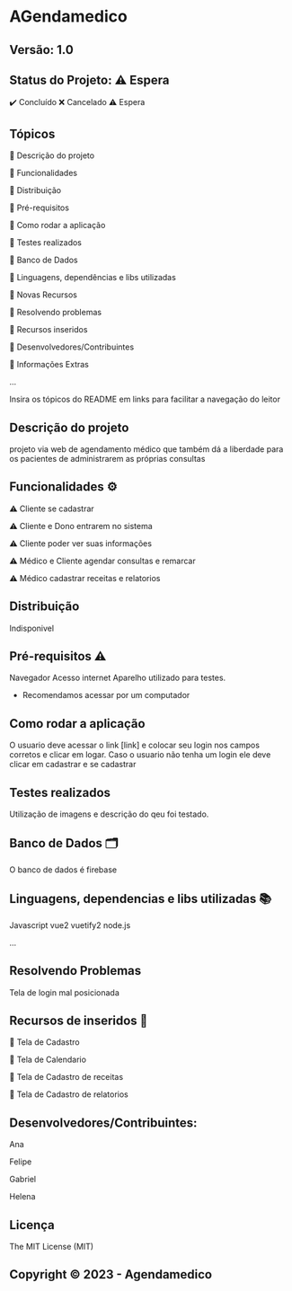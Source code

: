# AGendamedico
## Versão: 1.0 
## Status do Projeto:  ⚠️ Espera 

✔️ Concluído ❌ Cancelado ⚠️ Espera 

## Tópicos
🔹 Descrição do projeto 

🔹 Funcionalidades

🔹 Distribuição

🔹 Pré-requisitos

🔹 Como rodar a aplicação

🔹 Testes realizados

🔹 Banco de Dados

🔹 Linguagens, dependências e libs utilizadas

🔹 Novas Recursos

🔹 Resolvendo problemas

🔹 Recursos inseridos 

🔹 Desenvolvedores/Contribuintes

🔹 Informações Extras


...

Insira os tópicos do README em links para facilitar a navegação do leitor

## Descrição do projeto
projeto via web de agendamento médico que também dá a liberdade para os pacientes de administrarem as próprias consultas

## Funcionalidades ⚙️
⚠️ Cliente se cadastrar

⚠️ Cliente e Dono entrarem no sistema

⚠️ Cliente poder ver suas informações

⚠️ Médico e Cliente agendar consultas e remarcar

⚠️ Médico cadastrar receitas e relatorios

## Distribuição
Indisponivel

## Pré-requisitos ⚠️    
Navegador
Acesso internet
Aparelho utilizado para testes.
- Recomendamos acessar por um computador

## Como rodar a aplicação 
O usuario deve acessar o link [link] e colocar seu login nos campos corretos e clicar em logar. Caso o usuario não tenha um login ele deve clicar em cadastrar e se cadastrar

## Testes realizados
Utilização de imagens e descrição do qeu foi testado.

## Banco de Dados 🗂️
O banco de dados é firebase

## Linguagens, dependencias e libs utilizadas 📚
Javascript
vue2
vuetify2
node.js

...


## Resolvendo Problemas 
Tela de login mal posicionada

## Recursos de inseridos 🧰

📝 Tela de Cadastro

📝 Tela de Calendario

📝 Tela de Cadastro de receitas

📝 Tela de Cadastro de relatorios


## Desenvolvedores/Contribuintes:
Ana 

Felipe

Gabriel

Helena

## Licença
The MIT License (MIT)

## Copyright ©️ 2023 - Agendamedico

